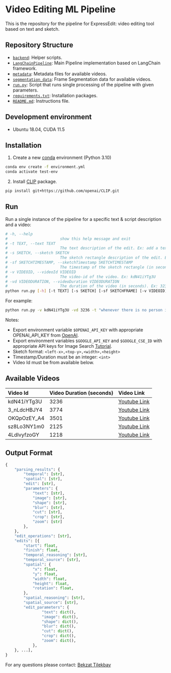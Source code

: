 # Video Editing ML Pipeline

This is the repository for the pipeline for ExpressEdit: video editing tool based on text and sketch.

## Repository Structure

- [`backend`](/backend/): Helper scripts.
- [`LangChainPipeline`](/LangChainPipeline/): Main Pipeline implementation based on LangChain framework.
- [`metadata`](/metadata/): Metadata files for available videos.
- [`segmentation_data`](/segmentation-data/): Frame Segmentation data for available videos.
- [`run.py`](/run.py): Script that runs single processing of the pipeline with given parameters.
- [`requirements.txt`](/requirements.txt): Installation packages.
- [`README.md`](/README.md): Instructions file.

## Development environment

-   Ubuntu 18.04, CUDA 11.5

## Installation

1. Create a new [conda](https://docs.conda.io/en/latest/) environment (Python 3.10)

```bash
conda env create -f environment.yml
conda activate test-env
```

2. Install [CLIP](https://github.com/openai/CLIP) package.
```bash
pip install git+https://github.com/openai/CLIP.git
```

## Run

Run a single instance of the pipeline for a specific text & script description and a video:
```bash
# -h, --help            
#                       show this help message and exit
# -t TEXT, --text TEXT  
#                       The text description of the edit. Ex: add a text whenever the person is not in the frame
# -s SKETCH, --sketch SKETCH
#                       The sketch rectangle description of the edit. Ex: 0,0,854,480
# -sf SKETCHTIMESTAMP, --sketchTimestamp SKETCHTIMESTAMP
#                       The timestamp of the sketch rectangle (in seconds). Ex: 10
# -v VIDEOID, --videoId VIDEOID
#                       The video-id of the video. Ex: kdN41iYTg3U
# -vd VIDEODURATION, --videoDuration VIDEODURATION
#                       The duration of the video (in seconds). Ex: 3236
python run.py [-h] [-t TEXT] [-s SKETCH] [-sf SKETCHFRAME] [-v VIDEOID] [-vd VIDEODURATION]
```

For example:
```bash
python run.py -v kdN41iYTg3U -vd 3236 -t "whenever there is no person in the video add picture of a person on the right" -s 0,0,200,200 -sf 100
```

Notes:
- Export environment variable `$OPENAI_API_KEY` with appropriate OPENAI_API_KEY from [OpenAI](https://openai.com/).
- Export environment variables `$GOOGLE_API_KEY` and `$GOOGLE_CSE_ID` with appropriate API keys for Image Search [Tutorial](https://developers.google.com/custom-search/v1/overview).
- Sketch format: `<left-x>,<top-y>,<width>,<height>`
- Timestamp/Duration must be an integer: `<int>`
- Video Id must be from available below.

## Available Videos

| Video Id | Video Duration (seconds) | Video Link |
| :------- | :------------- | :--------- |
| kdN41iYTg3U | 3236 | [Youtube Link](https://www.youtube.com/watch?v=kdN41iYTg3U) |
| 3_nLdcHBJY4 | 3774 | [Youtube Link](https://www.youtube.com/watch?v=3_nLdcHBJY4) |
| OKQpOzEY_A4 | 3501 | [Youtube Link](https://www.youtube.com/watch?v=OKQpOzEY_A4) |
| sz8Lo3NY1m0 | 2125 | [Youtube Link](https://www.youtube.com/watch?v=sz8Lo3NY1m0) |
| 4LdIvyfzoGY | 1218 | [Youtube Link](https://www.youtube.com/live/4LdIvyfzoGY?feature=share) |

## Output Format

```python
{
    "parsing_results": {
        "temporal": [str],
        "spatial": [str],
        "edit": [str],
        "parameters": {
            "text": [str],
            "image": [str],
            "shape": [str],
            "blur": [str],
            "cut": [str],
            "crop": [str],
            "zoom": [str]
        },
    },
    "edit_operations": [str],
    "edits": [{
        "start": float,
        "finish": float,
        "temporal_reasoning": [str],
        "temporal_source": [str],
        "spatial": {
            "x": float,
            "y": float,
            "width": float,
            "height": float,
            "rotation": float,
        },
        "spatial_reasoning": [str],
        "spatial_source": [str],
        "edit_parameters": {
                "text": dict(),
                "image": dict(),
                "shape": dict(),
                "blur": dict(),
                "cut": dict(),
                "crop": dict(),
                "zoom": dict(),
            },
    }, ...],
}
```

For any questions please contact: [Bekzat Tilekbay](mailto:tlekbay.b@gmail.com)
